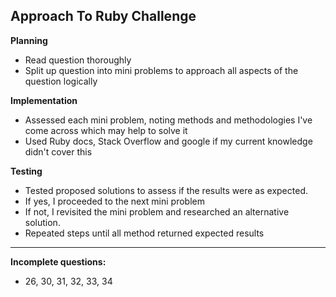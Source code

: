 ## Approach To Ruby Challenge

**Planning**
 - Read question thoroughly
 - Split up question into mini problems to approach all aspects of the question logically

**Implementation**
 - Assessed each mini problem, noting methods and methodologies I've come across which may help to solve it
 - Used Ruby docs, Stack Overflow and google if my current knowledge didn't cover this

**Testing**

 - Tested proposed solutions to assess if the results were as expected.
 - If yes, I proceeded to the next mini problem
 - If not, I revisited the mini problem and researched an alternative solution.
 - Repeated steps until all method returned expected results
----------

**Incomplete questions:**
 - 26, 30, 31, 32, 33, 34
